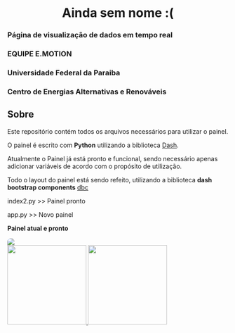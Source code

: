 <h1 align="center" style="font-weight:bold;"> Ainda sem nome :( </h1>

### Página de visualização de dados em tempo real

### EQUIPE E.MOTION

### Universidade Federal da Paraiba

### Centro de Energias Alternativas e Renováveis

## Sobre

Este repositório contém todos os arquivos necessários para utilizar o painel.

O painel é escrito com **Python** utilizando a biblioteca [Dash](https://plotly.com/dash/).

Atualmente o Painel já está pronto e funcional, sendo necessário apenas adicionar variáveis de acordo com o propósito de utilização.

Todo o layout do painel está sendo refeito, utilizando a biblioteca **dash bootstrap components** [dbc](https://dash-bootstrap-components.opensource.faculty.ai/)

index2.py >> Painel pronto

app.py >> Novo painel

**Painel atual e pronto**

<img src="assets/painel_atual.png" Align='center' style="border-radius: 40px 40px 0px 0px;">

<div>
<a href="https://github.com/liniiker">
<img height="180em" src="https://github-readme-stats.vercel.app/api/top-langs/?username=seu-usuário-aqui&layout=compact&langs_count=7&theme=dracula"/>
<img height="180em" src="https://github-readme-stats.vercel.app/api?username=seu-usuário-aqui&show_icons=true&theme=dracula&include_all_commits=true&count_private=true"/>
</div>
